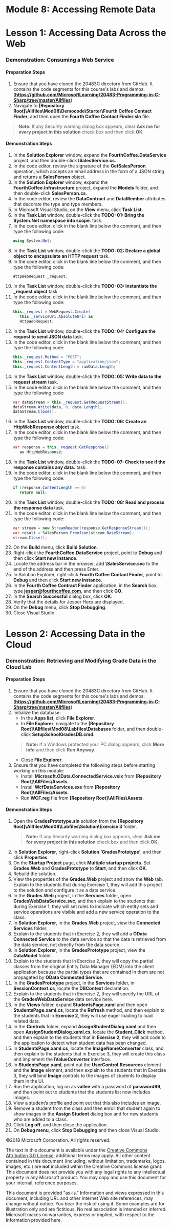 
# Module 8: Accessing Remote Data

# Lesson 1:  Accessing Data Across the Web

### Demonstration: Consuming a Web Service

#### Preparation Steps

1. Ensure that you have cloned the 20483C directory from GitHub. It contains the code segments for this course's labs and demos. (**https://github.com/MicrosoftLearning/20483-Programming-in-C-Sharp/tree/master/Allfiles**)
2. Navigate to **[Repository Root]\Allfiles\Mod08\Democode\Starter\Fourth Coffee Contact Finder**, and then open the **Fourth Coffee Contact Finder.sln** file.
  >**Note:** If any Security warning dialog box appears, clear **Ask me for every project in this solution** check box and then click **OK**.


#### Demonstration Steps

1.  In the **Solution Explorer** window, expand the **FourthCoffee.DataService** project, and then double-click **ISalesService.cs**.
2.  In the code editor, review the signature of the **GetSalesPerson** operation, which accepts an email address in the form of a JSON string and returns a **SalesPerson** object.
3.  In the **Solution Explorer** window, expand the **FourthCoffee.Infrastructure** project, expand the **Models** folder, and then double-click **SalesPerson.cs**.
4.  In the code editor, review the **DataContract** and **DataMember** attributes that decorate the type and type members.
5.  In Microsoft Visual Studio, on the **View** menu, click **Task List**.
6.  In the **Task List** window, double-click the **TODO: 01: Bring the System.Net namespace into scope.** task.
7. In the code editor, click in the blank line below the comment, and then type the following code:
 ```cs
    using System.Net;
 ```
8.	In the **Task List** window, double-click the **TODO: 02: Declare a global object to encapsulate an HTTP request** task.
9.	In the code editor, click in the blank line below the comment, and then type the following code:
 ```cs
    HttpWebRequest _request;
 ```
10.	In the **Task List** window, double-click the **TODO: 03: Instantiate the _request object** task.
11.	In the code editor, click in the blank line below the comment, and then type the following code:
 ```cs
    this._request = WebRequest.Create(
       this._serviceUri.AbsoluteUri) as 
       HttpWebRequest;
 ```
12.	In the **Task List** window, double-click the **TODO: 04: Configure the request to send JSON data** task.
13.	In the code editor, click in the blank line below the comment, and then type the following code:
 ```cs
    this._request.Method = "POST";
    this._request.ContentType = "application/json";
    this._request.ContentLength = rawData.Length;
 ```
14.	In the **Task List** window, double-click the **TODO: 05: Write data to the request stream** task.
15.	In the code editor, click in the blank line below the comment, and then type the following code:
 ```cs
    var dataStream = this._request.GetRequestStream();
    dataStream.Write(data, 0, data.Length);
    dataStream.Close();
 ```
16.	In the **Task List** window, double-click the **TODO: 06: Create an HttpWebResponse object** task.
17.	In the code editor, click in the blank line below the comment, and then type the following code:
 ```cs
    var response = this._request.GetResponse() 
       as HttpWebResponse;
 ```
18.	In the **Task List** window, double-click the **TODO: 07: Check to see if the response contains any data.** task.
19.	In the code editor, click in the blank line below the comment, and then type the following code:
 ```cs
    if (response.ContentLength == 0)
       return null;
 ```
20.	In the **Task List** window, double-click the **TODO: 08: Read and process the response data** task.
21.	In the code editor, click in the blank line below the comment, and then type the following code:
 ```cs
    var stream = new StreamReader(response.GetResponseStream());
    var result = SalesPerson.FromJson(stream.BaseStream);
    stream.Close();
 ```
22.	On the **Build** menu, click **Build Solution**.
13. Right-click the **FourthCoffee.DataService** project, point to **Debug** and then click **Start new instance**.
24. Locate the address bar in the browser, add **\SalesService.svc** to the end of the address and then press Enter.
25.	In Solution Explorer, right-click **Fourth Coffee Contact Finder**, point to **Debug** and then click **Start new instance**.
26.	In the **Fourth Coffee Contract Finder** application, in the **Search** box, type **jesper@fourthcoffee.com**, and then click **GO**.
27.	In the **Search Successful** dialog box, click **OK**.
28.	Verify that the details for Jesper Herp are displayed.
29.	On the **Debug** menu, click **Stop Debugging**.
30.	Close Visual Studio.


# Lesson 2:  Accessing Data in the Cloud

### Demonstration: Retrieving and Modifying Grade Data in the Cloud Lab

#### Preparation Steps

1. Ensure that you have cloned the 20483C directory from GitHub. It contains the code segments for this course's labs and demos. (**https://github.com/MicrosoftLearning/20483-Programming-in-C-Sharp/tree/master/Allfiles**)
2. Initialize the database:
   - In the **Apps list**, click **File Explorer**.
   - In **File Explorer**, navigate to the **[Repository Root]\Allfiles\Mod08\Labfiles\Databases** folder, and then double-click **SetupSchoolGradesDB.cmd**.
    >**Note:** If a Windows protected your PC dialog appears, click **More info** and then click **Run Anyway**.
   - Close **File Explorer**.
3. Ensure that you have completed the following steps before starting working on this module:
   - Install **Microsoft.OData.ConnectedService.vsix** from **[Repository Root]\AllFiles\Assets**.
   - Install **WcfDataServices.exe** from **[Repository Root]\AllFiles\Assets**.
   - Run **WCF.reg** file from **[Repository Root]\AllFiles\Assets**.
    
#### Demonstration Steps

1.  Open the **GradesPrototype.sln** solution from the **[Repository Root]\\Allfiles\\Mod08\\Labfiles\\Solution\\Exercise 3** folder.
    >**Note:** If any Security warning dialog box appears, clear **Ask me for every project in this solution** check box and then click **OK**.
2.  In **Solution Explorer**, right-click **Solution ‘GradesPrototype’**, and then click **Properties**.
3.  On the **Startup Project** page, click **Multiple startup projects**. Set **Grades.Web** and **GradesPrototype** to **Start**, and then click **OK**.
4.  Rebuild the solution.
5.  View the properties of the **Grades.Web** project and show the **Web** tab. Explain to the students that during Exercise 1, they will add this project to the solution and configure it as a data service.
6.  In the **Grades.Web** project, in the **Services** folder, open **GradesWebDataService.svc**, and then explain to the students that during Exercise 1, they will set rules to indicate which entity sets and service operations are visible and add a new service operation to the class.
7.  In **Solution Explorer**, in the **Grades.Web** project, view the **Connected Services** folder.
8.  Explain to the students that in Exercise 2, they will add a **OData Connected Service** to the data service so that the data is retrieved from the data service, not directly from the data source.
9.  In **Solution Explorer**, in the **GradesPrototype** project, view the **DataModel** folder.
10. Explain to the students that in Exercise 2, they will copy the partial classes from the original Entity Data Manager (EDM) into the client application because the partial types that are contained in them are not propagated by **OData Connected Service**.
11. In the **GradesPrototype** project, in the **Services** folder, in **SessionContext.cs**, locate the **DBContext** declaration.
12. Explain to the students that in Exercise 2, they will specify the URL of the **GradesWebDataService** data service here.
13. In the **Views** folder, expand **StudentsPage.xaml** and then open **StudentsPage.xaml.cs**, locate the **Refresh** method, and then explain to the students that in **Exercise 2**, they will use eager loading to load related data.
14. In the **Controls** folder, expand **AssignStudentDialog.xaml** and then open **AssignStudentDialog.xaml.cs**, locate the **Student_Click** method, and then explain to the students that in **Exercise 2**, they will add code to the application to detect when student data has been changed.
15. In **StudentsPage.xaml.cs**, locate the **ImageNameConverter** class, and then explain to the students that in Exercise 3, they will create this class and implement the **IValueConverter** interface.
16. In **StudentsPage.xaml**, point out the **UserControl.Resources** element and the **Image** element, and then explain to the students that in Exercise 3, they will bind **Image** controls to the images of students to display them in the UI.
17. Run the application, log on as **vallee** with a password of **password99**, and then point out to students that the students list now includes images.
18. View a student’s profile and point out that this also includes an image.
19. Remove a student from the class and then enroll that student again to show images in the **Assign Student** dialog box and for new students who are added to a class.
20. Click **Log off**, and then close the application.
21. On **Debug menu**, click **Stop Debugging** and then close Visual Studio.



©2018 Microsoft Corporation. All rights reserved.

The text in this document is available under the  [Creative Commons Attribution 3.0 License](https://creativecommons.org/licenses/by/3.0/legalcode), additional terms may apply. All other content contained in this document (including, without limitation, trademarks, logos, images, etc.) are  **not**  included within the Creative Commons license grant. This document does not provide you with any legal rights to any intellectual property in any Microsoft product. You may copy and use this document for your internal, reference purposes.

This document is provided &quot;as-is.&quot; Information and views expressed in this document, including URL and other Internet Web site references, may change without notice. You bear the risk of using it. Some examples are for illustration only and are fictitious. No real association is intended or inferred. Microsoft makes no warranties, express or implied, with respect to the information provided here.
